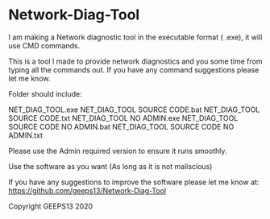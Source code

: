 # Network-Diag-Tool
I am making a Network diagnostic tool in the executable format ( .exe), it will use CMD commands. 

This is a tool I made to provide network diagnostics and you some time from typing all the commands out.
If you have any command suggestions please let me know.

Folder should include:

NET_DIAG_TOOL.exe
NET_DIAG_TOOL SOURCE CODE.bat
NET_DIAG_TOOL SOURCE CODE.txt
NET_DIAG_TOOL NO ADMIN.exe
NET_DIAG_TOOL SOURCE CODE NO ADMIN.bat
NET_DIAG_TOOL SOURCE CODE NO ADMIN.txt


Please use the Admin required version to ensure it runs smoothly.

Use the software as you want (As long as it is not maliscious)

If you have any suggestions to improve the software please let me know at:
https://github.com/geeps13/Network-Diag-Tool

Copyright GEEPS13 2020

